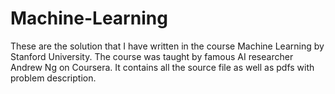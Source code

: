 # Machine-Learning

These are the solution that I have written in the course Machine Learning by Stanford University. The course was taught by famous AI researcher Andrew Ng on Coursera. It contains all the source file as well as pdfs with problem description.
